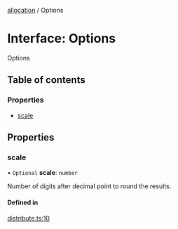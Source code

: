 [allocation](../README.md) / Options

# Interface: Options

Options

## Table of contents

### Properties

- [scale](Options.md#scale)

## Properties

### scale

• `Optional` **scale**: `number`

Number of digits after decimal point to round the results.

#### Defined in

[distribute.ts:10](https://github.com/ozum/allocation/blob/1462496/src/distribute.ts#L10)
